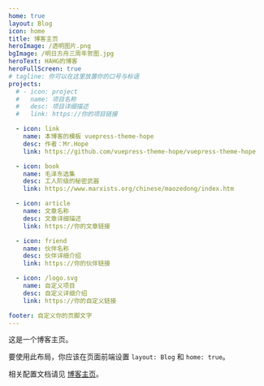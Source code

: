 ```yaml
---
home: true
layout: Blog
icon: home
title: 博客主页
heroImage: /透明图片.png
bgImage: /明日方舟三周年贺图.jpg
heroText: HAHG的博客
heroFullScreen: true
# tagline: 你可以在这里放置你的口号与标语
projects:
  # - icon: project
  #   name: 项目名称
  #   desc: 项目详细描述
  #   link: https://你的项目链接

  - icon: link
    name: 本博客的模板 vuepress-theme-hope
    desc: 作者：Mr.Hope
    link: https://github.com/vuepress-theme-hope/vuepress-theme-hope

  - icon: book
    name: 毛泽东选集
    desc: 工人阶级的秘密武器
    link: https://www.marxists.org/chinese/maozedong/index.htm

  - icon: article
    name: 文章名称
    desc: 文章详细描述
    link: https://你的文章链接

  - icon: friend
    name: 伙伴名称
    desc: 伙伴详细介绍
    link: https://你的伙伴链接

  - icon: /logo.svg
    name: 自定义项目
    desc: 自定义详细介绍
    link: https://你的自定义链接

footer: 自定义你的页脚文字
---
```


这是一个博客主页。

要使用此布局，你应该在页面前端设置 `layout: Blog` 和 `home: true`。

相关配置文档请见 [博客主页](https://vuepress-theme-hope.github.io/v2/zh/guide/blog/home/)。
